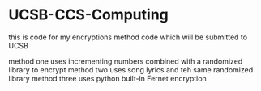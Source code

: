 # UCSB-CCS-Computing
this is code for my encryptions method code which will be submitted to UCSB


method one uses incrementing numbers combined with a randomized library to encrypt
method two uses song lyrics and teh same randomized library
method three uses python built-in Fernet encryption
